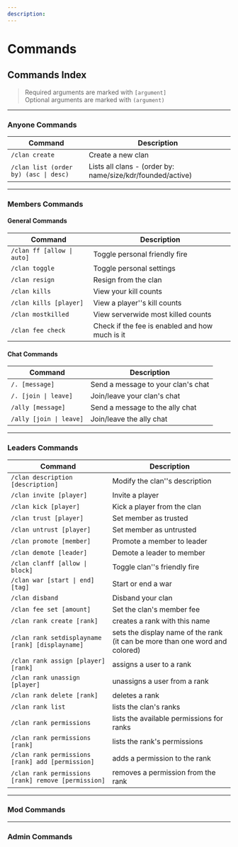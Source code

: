 ```yaml
---
description:
---
```


# Commands

## Commands Index
> Required arguments are marked with `[argument]`\
> Optional arguments are marked with `(argument)`

***

### Anyone Commands

|Command|Description|
|---|---|
`/clan create`|Create a new clan
`/clan list (order by) (asc \| desc)`|Lists all clans - (order by: name/size/kdr/founded/active)

***

### Members Commands

#### General Commands

|Command|Description|
|---|---|
`/clan ff [allow \| auto]`|Toggle personal friendly fire
`/clan toggle`|Toggle personal settings
`/clan resign`|Resign from the clan
`/clan kills`|View your kill counts
`/clan kills [player]`|View a player''s kill counts
`/clan mostkilled`|View serverwide most killed counts
`/clan fee check`|Check if the fee is enabled and how much is it

#### Chat Commands

|Command|Description|
|---|---|
`/. [message]`|Send a message to your clan's chat
`/. [join \| leave]`|Join/leave your clan's chat
`/ally [message]`|Send a message to the ally chat
`/ally [join \| leave]`|Join/leave the ally chat

***

### Leaders Commands

|Command|Description|
|---|---|
`/clan description [description]`|Modify the clan''s description
`/clan invite [player]`|Invite a player
`/clan kick [player]`|Kick a player from the clan
`/clan trust [player]`|Set member as trusted
`/clan untrust [player]`|Set member as untrusted
`/clan promote [member]`|Promote a member to leader
`/clan demote [leader]`|Demote a leader to member
`/clan clanff [allow \| block]`|Toggle clan''s friendly fire
`/clan war [start \| end] [tag]`|Start or end a war
`/clan disband`|Disband your clan
`/clan fee set [amount]`|Set the clan's member fee
`/clan rank create [rank]`|creates a rank with this name
`/clan rank setdisplayname [rank] [displayname]`|sets the display name of the rank (it can be more than one word and colored)
`/clan rank assign [player] [rank]`|assigns a user to a rank
`/clan rank unassign [player]`|unassigns a user from a rank
`/clan rank delete [rank]`|deletes a rank
`/clan rank list`|lists the clan's ranks
`/clan rank permissions`|lists the available permissions for ranks
`/clan rank permissions [rank]`|lists the rank's permissions
`/clan rank permissions [rank] add [permission]`|adds a permission to the rank
`/clan rank permissions [rank] remove [permission]`|removes a permission from the rank
***

### Mod Commands

***

### Admin Commands